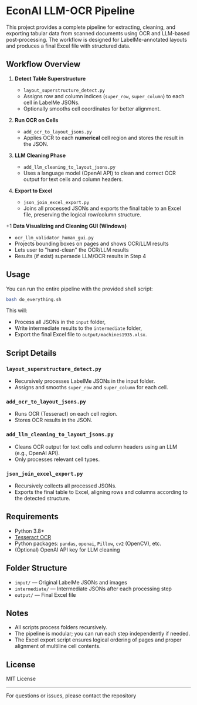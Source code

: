 # EconAI LLM-OCR Pipeline

This project provides a complete pipeline for extracting, cleaning, and exporting tabular data from scanned documents using OCR and LLM-based post-processing. The workflow is designed for LabelMe-annotated layouts and produces a final Excel file with structured data.

## Workflow Overview

1. **Detect Table Superstructure**
   - `layout_superstructure_detect.py`
   - Assigns row and column indices (`super_row`, `super_column`) to each cell in LabelMe JSONs.
   - Optionally smooths cell coordinates for better alignment.

2. **Run OCR on Cells**
   - `add_ocr_to_layout_jsons.py`
   - Applies OCR to each **numerical** cell region and stores the result in the JSON.

3. **LLM Cleaning Phase**
   - `add_llm_cleaning_to_layout_jsons.py`
   - Uses a language model (OpenAI API) to clean and correct OCR output for text cells and column headers. 

4. **Export to Excel**
   - `json_join_excel_export.py`
   - Joins all processed JSONs and exports the final table to an Excel file, preserving the logical row/column structure.

+1 **Data Visualizing and Cleaning GUI (Windows)**
   - `ocr_llm_validator_human_gui.py`
   - Projects bounding boxes on pages and shows OCR/LLM results
   - Lets user to "hand-clean" the OCR/LLM results
   - Results (if exist) supersede LLM/OCR results in Step 4 



## Usage

You can run the entire pipeline with the provided shell script:

```bash
bash do_everything.sh
```

This will:
- Process all JSONs in the `input` folder,
- Write intermediate results to the `intermediate` folder,
- Export the final Excel file to `output/machines1935.xlsx`.

## Script Details

### `layout_superstructure_detect.py`
- Recursively processes LabelMe JSONs in the input folder.
- Assigns and smooths `super_row` and `super_column` for each cell.

### `add_ocr_to_layout_jsons.py`
- Runs OCR (Tesseract) on each cell region.
- Stores OCR results in the JSON.

### `add_llm_cleaning_to_layout_jsons.py`
- Cleans OCR output for text cells and column headers using an LLM (e.g., OpenAI API).
- Only processes relevant cell types.

### `json_join_excel_export.py`
- Recursively collects all processed JSONs.
- Exports the final table to Excel, aligning rows and columns according to the detected structure.

## Requirements

- Python 3.8+
- [Tesseract OCR](https://github.com/tesseract-ocr/tesseract)
- Python packages: `pandas`, `openai`, `Pillow`, `cv2` (OpenCV), etc.
- (Optional) OpenAI API key for LLM cleaning

## Folder Structure

- `input/` — Original LabelMe JSONs and images
- `intermediate/` — Intermediate JSONs after each processing step
- `output/` — Final Excel file

## Notes

- All scripts process folders recursively.
- The pipeline is modular; you can run each step independently if needed.
- The Excel export script ensures logical ordering of pages and proper alignment of multiline cell contents.

## License

MIT License

---

For questions or issues, please contact the repository
